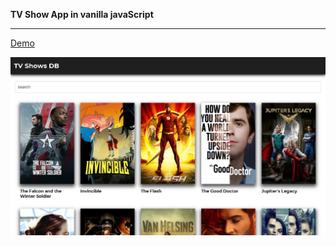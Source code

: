 <strong>TV Show App in vanilla javaScript</strong>
___
[Demo](https://ornash-tvshowapp.netlify.app)

![alt text](https://github.com/Ornashh/tvshowApp/blob/main/img/tvshowapp.jpg)
